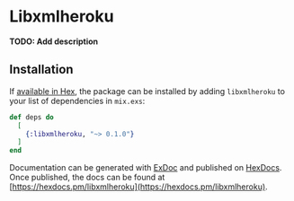 # Libxmlheroku

**TODO: Add description**

## Installation

If [available in Hex](https://hex.pm/docs/publish), the package can be installed
by adding `libxmlheroku` to your list of dependencies in `mix.exs`:

```elixir
def deps do
  [
    {:libxmlheroku, "~> 0.1.0"}
  ]
end
```

Documentation can be generated with [ExDoc](https://github.com/elixir-lang/ex_doc)
and published on [HexDocs](https://hexdocs.pm). Once published, the docs can
be found at [https://hexdocs.pm/libxmlheroku](https://hexdocs.pm/libxmlheroku).


